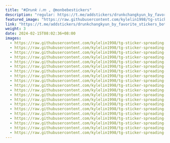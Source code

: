 ```yaml
---
title: "#𝘋𝘳𝘶𝘯𝘬 𝘪.𝘮 , @monbebestickers"
description: "regular: https://t.me/addstickers/drunkchangkyun_by_favorite_stickers_bot"
featured_image: "https://raw.githubusercontent.com/kylelin1998/tg-sticker-spreading-worldwide-images/main/img/2f627ea6-629f-4fb4-b68a-0a1d15d8831e.jpg"
link: "https://t.me/addstickers/drunkchangkyun_by_favorite_stickers_bot"
weight: 3
date: 2024-02-15T08:02:36+08:00
images:
  - https://raw.githubusercontent.com/kylelin1998/tg-sticker-spreading-worldwide-images/main/img/2f627ea6-629f-4fb4-b68a-0a1d15d8831e.jpg
  - https://raw.githubusercontent.com/kylelin1998/tg-sticker-spreading-worldwide-images/main/img/b3d69ebf-ea37-4517-9c00-ae965d73f78c.jpg
  - https://raw.githubusercontent.com/kylelin1998/tg-sticker-spreading-worldwide-images/main/img/5cf035ec-6759-4d45-aa5a-c9eb1bcc26ba.jpg
  - https://raw.githubusercontent.com/kylelin1998/tg-sticker-spreading-worldwide-images/main/img/2ce22510-588c-4ad6-9f55-843033f7c034.jpg
  - https://raw.githubusercontent.com/kylelin1998/tg-sticker-spreading-worldwide-images/main/img/35da45e5-b184-4e94-900c-55353008317f.jpg
  - https://raw.githubusercontent.com/kylelin1998/tg-sticker-spreading-worldwide-images/main/img/a8c6363a-7fec-4b38-8323-5349b2c7305b.jpg
  - https://raw.githubusercontent.com/kylelin1998/tg-sticker-spreading-worldwide-images/main/img/afdd17e9-9e37-4aed-b13e-03da0d5fb12a.jpg
  - https://raw.githubusercontent.com/kylelin1998/tg-sticker-spreading-worldwide-images/main/img/9581fb97-3f78-4b62-abc3-86dfae1f8449.jpg
  - https://raw.githubusercontent.com/kylelin1998/tg-sticker-spreading-worldwide-images/main/img/0531e2ec-0f2e-44c6-9081-5c8b9ca3cdf5.jpg
  - https://raw.githubusercontent.com/kylelin1998/tg-sticker-spreading-worldwide-images/main/img/5d1d0a0b-2eaa-426d-a7d1-0d326408b18a.jpg
  - https://raw.githubusercontent.com/kylelin1998/tg-sticker-spreading-worldwide-images/main/img/68303d27-e1db-4dca-a82c-1543f051bf13.jpg
  - https://raw.githubusercontent.com/kylelin1998/tg-sticker-spreading-worldwide-images/main/img/2c76a98f-2f78-4d14-a5fc-1690cc807325.jpg
  - https://raw.githubusercontent.com/kylelin1998/tg-sticker-spreading-worldwide-images/main/img/86509601-f25a-403e-805c-ce923104ee24.jpg
  - https://raw.githubusercontent.com/kylelin1998/tg-sticker-spreading-worldwide-images/main/img/007e5242-c105-4232-b687-ba0e2a747b48.jpg
  - https://raw.githubusercontent.com/kylelin1998/tg-sticker-spreading-worldwide-images/main/img/790bb79c-ad03-451a-9645-2fed7a311c6c.jpg
  - https://raw.githubusercontent.com/kylelin1998/tg-sticker-spreading-worldwide-images/main/img/88ff83e9-71fb-4647-a520-60679968524e.jpg
  - https://raw.githubusercontent.com/kylelin1998/tg-sticker-spreading-worldwide-images/main/img/bc29daef-5e6b-4746-bfc6-ee857acf2646.jpg
  - https://raw.githubusercontent.com/kylelin1998/tg-sticker-spreading-worldwide-images/main/img/92a50684-4e17-485c-a52c-0aab4952183f.jpg
  - https://raw.githubusercontent.com/kylelin1998/tg-sticker-spreading-worldwide-images/main/img/f90f72af-e051-4fa7-b53b-7974bfe18b95.jpg
  - https://raw.githubusercontent.com/kylelin1998/tg-sticker-spreading-worldwide-images/main/img/81ece1cf-28bc-4aa7-9f40-59157fc27c5d.jpg
---
```

